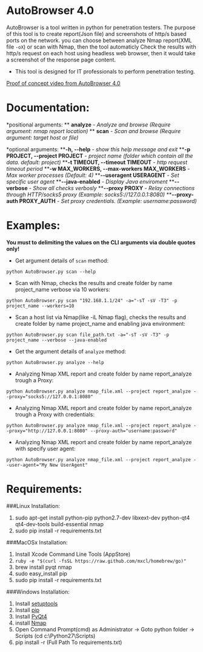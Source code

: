 AutoBrowser 4.0
===============
AutoBrowser is a tool written in python for penetration testers.
The purpose of this tool is to create report(Json file) and screenshots of http/s based ports on the network.
you can choose between analyze Nmap report(XML file `-oX`) or scan with Nmap,
then the tool automaticly Check the results with http/s request on each host using headless web browser,
then it would take a screenshot of the response page content.
* This tool is designed for IT professionals to perform penetration testing.

[Proof of concept video from AutoBrowser 4.0](https://youtu.be/wYLr9QavBKQ)


Documentation:
==============
*positional arguments:
** **analyze** - _Analyze and browse (Require argument: nmap report location)_
** **scan** - _Scan and browse (Require argument: target host or file)_


*optional arguments:
****-h, --help** - _show this help message and exit_
****-p PROJECT, --project PROJECT** - _project name (folder which contain all the data. default: project)_
****-t TIMEOUT, --timeout TIMEOUT** - _http request timeout period_
****-w MAX_WORKERS, --max-workers MAX_WORKERS** - _Max worker processes (Default: 4)_
****--useragent USERAGENT** - _Set specific user agent_
****--java-enabled** - _Display Java enviroment_
****--verbose** - _Show all checks verbosly_
****--proxy PROXY** - _Relay connections through HTTP/socks5 proxy (Example: socks5://127.0.0.1:8080)_
****--proxy-auth PROXY_AUTH** - _Set proxy credentials. (Example: username:password)_

Examples:
===============
**You must to delimiting the values on the CLI arguments via double quotes only!**
* Get argument details of `scan` method:

`python AutoBrowser.py scan --help`


* Scan with Nmap, checks the results and create folder by name project_name verbose via 10 workers:

`python AutoBrowser.py scan "192.168.1.1/24" -a="-sT -sV -T3" -p project_name --workers=10` 


* Scan a host list via Nmap(like -iL Nmap flag), checks the results and create folder by name project_name and enabling java environment:

`python AutoBrowser.py scan file_path.txt -a="-sT -sV -T3" -p project_name --verbose --java-enabled`


* Get the argument details of `analyze` method:

`python AutoBrowser.py analyze --help`


* Analyzing Nmap XML report and create folder by name report_analyze trough a Proxy:

`python AutoBrowser.py analyze nmap_file.xml --project report_analyze --proxy="socks5://127.0.0.1:8080"`


* Analyzing Nmap XML report and create folder by name report_analyze trough a Proxy with credentials:

`python AutoBrowser.py analyze nmap_file.xml --project report_analyze --proxy="http://127.0.0.1:8080" --proxy-auth="username:password"`


* Analyzing Nmap XML report and create folder by name report_analyze with specify user agent:

`python AutoBrowser.py analyze nmap_file.xml --project report_analyze --user-agent="My New UserAgent"`


Requirements:
===============
###Linux Installation:
1. sudo apt-get install python-pip python2.7-dev libxext-dev python-qt4 qt4-dev-tools build-essential nmap
2. sudo pip install -r requirements.txt

###MacOSx Installation:
1. Install Xcode Command Line Tools (AppStore)
2. `ruby -e "$(curl -fsSL https://raw.github.com/mxcl/homebrew/go)"`
3. brew install pyqt nmap
4. sudo easy_install pip
5. sudo pip install -r requirements.txt

###Windows Installation:
1. Install [setuptools](http://www.lfd.uci.edu/~gohlke/pythonlibs/#setuptools)
2. Install [pip](http://www.lfd.uci.edu/~gohlke/pythonlibs/#pip)
3. Install [PyQt4](http://www.lfd.uci.edu/~gohlke/pythonlibs/#pyqt)
4. install [Nmap](http://nmap.org/download.html)
4. Open Command Prompt(cmd) as Administrator -> Goto python folder -> Scripts (cd c:\Python27\Scripts)
5. pip install -r (Full Path To requirements.txt)